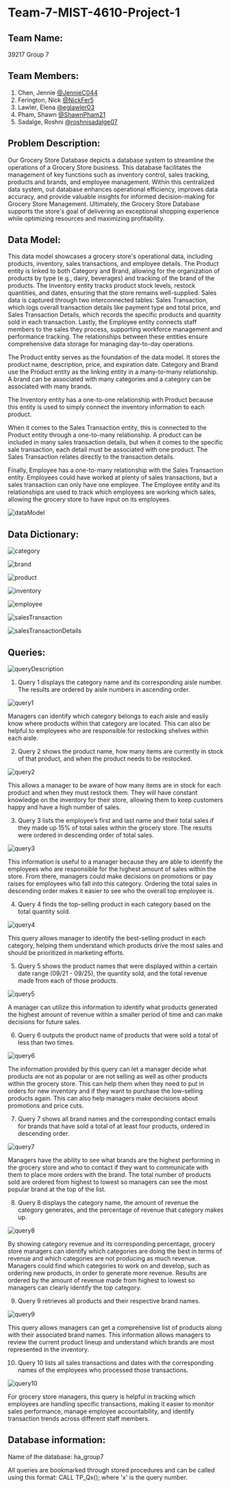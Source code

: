 # Team-7-MIST-4610-Project-1

## Team Name: 
39217 Group 7

## Team Members:

1. Chen, Jennie [@JennieC044](https://github.com/JennieC044)
2. Ferington, Nick [@NickFer5](https://github.com/NickFer5)
3. Lawler, Elena [@eglawler03](https://github.com/eglawler03)
4. Pham, Shawn [@ShawnPham21](https://github.com/ShawnPham21)
5. Sadalge, Roshni [@roshnisadalge07](https://github.com/roshnisadalge07)

## Problem Description:
Our Grocery Store Database depicts a database system to streamline the operations of a Grocery Store business. This database facilitates the management of key functions such as inventory control, sales tracking, products and brands, and employee management. Within this centralized data system, out database enhances operational efficiency, improves data accuracy, and provide valuable insights for informed decision-making for Grocery Store Management. Ultimately, the Grocery Store Database supports the store's goal of delivering an exceptional shopping experience while optimizing resources and maximizing profitability.

## Data Model:

This data model showcases a grocery store's operational data, including products, inventory, sales transactions, and employee details. The Product entity is linked to both Category and Brand, allowing for the organization of products by type (e.g., dairy, beverages) and tracking of the brand of the products. The Inventory entity tracks product stock levels, restock quantities, and dates, ensuring that the store remains well-supplied. Sales data is captured through two interconnected tables: Sales Transaction, which logs overall transaction details like payment type and total price, and Sales Transaction Details, which records the specific products and quantity sold in each transaction. Lastly, the Employee entity connects staff members to the sales they process, supporting workforce management and performance tracking. The relationships between these entities ensure comprehensive data storage for managing day-to-day operations.

The Product entity serves as the foundation of the data model. It stores the product name, description, price, and expiration date. Category and Brand use the Product entity as the linking entity in a many-to-many relationship. A brand can be associated with many categories and a category can be associated with many brands. 

The Inventory entity has a one-to-one relationship with Product because this entity is used to simply connect the inventory information to each product.

When it comes to the Sales Transaction entity, this is connected to the Product entity through a one-to-many relationship. A product can be included in many sales transaction details, but when it comes to the specific sale transaction, each detail must be associated with one product. The Sales Transaction relates directly to the transaction details.

Finally, Employee has a one-to-many relationship with the Sales Transaction entity. Employees could have worked at plenty of sales transactions, but a sales transaction can only have one employee. The Employee entity and its relationships are used to track which employees are working which sales, allowing the grocery store to have input on its employees.

![dataModel](https://github.com/user-attachments/assets/612660cf-c879-4b86-89f4-a59821bb550e)

## Data Dictionary:
![category](https://github.com/user-attachments/assets/a56f03d2-cd08-43a5-ba01-fa076962b1b1)

![brand](https://github.com/user-attachments/assets/fe4cf581-64b2-465d-8498-6ea70419e194)

![product](https://github.com/user-attachments/assets/2e56699c-9e61-4660-97f0-8074b2c9c2d4)

![inventory](https://github.com/user-attachments/assets/86f2ff39-32c5-4979-962f-b61e51605dbd)

![employee](https://github.com/user-attachments/assets/9eee6886-3049-406e-b9b9-0c4598ce8679)

![salesTransaction](https://github.com/user-attachments/assets/e77de626-cb29-44c3-ab5f-9837a3db67f8)

![salesTransactionDetails](https://github.com/user-attachments/assets/97623304-c59a-4795-8e8a-1a11ebe53187)

## Queries:
![queryDescription](https://github.com/user-attachments/assets/b50feb20-cfa1-4e12-b20f-416a994473d9)

1. Query 1 displays the category name and its corresponding aisle number. The results are ordered by aisle numbers in ascending order.

![query1](https://github.com/user-attachments/assets/23320643-5250-4630-a025-135dd7b0eb7f)

Managers can identify which category belongs to each aisle and easily know where products within that category are located. This can also be helpful to employees who are responsible for restocking shelves within each aisle. 

2. Query 2 shows the product name, how many items are currently in stock of that product, and when the product needs to be restocked. 

![query2](https://github.com/user-attachments/assets/dbe7cd09-0900-458f-841e-cf595c01be1c)

This allows a manager to be aware of how many items are in stock for each product and when they must restock them. They will have constant knowledge on the inventory for their store, allowing them to keep customers happy and have a high number of sales. 

3. Query 3 lists the employee’s first and last name and their total sales if they made up 15% of total sales within the grocery store. The results were ordered in descending order of total sales.

![query3](https://github.com/user-attachments/assets/28fe5c5e-5362-4cb6-85f5-ac5abb2d2c0c)

This information is useful to a manager because they are able to identify the employees who are responsible for the highest amount of sales within the store. From there, managers could make decisions on promotions or pay raises for employees who fall into this category. Ordering the total sales in descending order makes it easier to see who the overall top employee is. 

4. Query 4 finds the top-selling product in each category based on the total quantity sold.

![query4](https://github.com/user-attachments/assets/5470d0ab-f8cd-4130-aed6-ef2013a0f779)

This query allows manager to identify the best-selling product in each category, helping them understand which products drive the most sales and should be prioritized in marketing efforts.

5. Query 5 shows the product names that were displayed within a certain date range (09/21 - 09/25), the quantity sold, and the total revenue made from each of those products.

![query5](https://github.com/user-attachments/assets/cba4529e-d474-47c7-a6ff-5a357b300b8d)

A manager can utilize this information to identify what products generated the highest amount of revenue within a smaller period of time and can make decisions for future sales.

6. Query 6 outputs the product name of products that were sold a total of less than two times.

![query6](https://github.com/user-attachments/assets/1ac12ebd-f80c-45cb-aa74-d609d9226c15)

The information provided by this query can let a manager decide what products are not as popular or are not selling as well as other products within the grocery store. This can help them when they need to put in orders for new inventory and if they want to purchase the low-selling products again. This can also help managers make decisions about promotions and price cuts. 

7. Query 7 shows all brand names and the corresponding contact emails for brands that have sold a total of at least four products, ordered in descending order. 

![query7](https://github.com/user-attachments/assets/d6baaeaa-5573-4fbf-804f-3f3b10f0b78b)

Managers have the ability to see what brands are the highest performing in the grocery store and who to contact if they want to communicate with them to place more orders with the brand. The total number of products sold are ordered from highest to lowest so managers can see the most popular brand at the top of the list. 

8. Query 8 displays the category name, the amount of revenue the category generates, and the percentage of revenue that category makes up. 

![query8](https://github.com/user-attachments/assets/afd92167-79c0-4ef0-8710-30e51480aa45)

By showing category revenue and its corresponding percentage, grocery store managers can identify which categories are doing the best in terms of revenue and which categories are not producing as much revenue. Managers could find which categories to work on and develop, such as ordering new products, in order to generate more revenue. Results are ordered by the amount of revenue made from highest to lowest so managers can clearly identify the top category.

9. Query 9 retrieves all products and their respective brand names. 

![query9](https://github.com/user-attachments/assets/9772ea84-ce1f-413b-84c2-b41ed8477b8a)

This query allows managers can get a comprehensive list of products along with their associated brand names. This information allows managers to review the current product lineup and understand which brands are most represented in the inventory.

10. Query 10 lists all sales transactions and dates with the corresponding names of the employees who processed those transactions.

![query10](https://github.com/user-attachments/assets/865b6b4d-409b-4e61-905b-9c46a68c208b)

For grocery store managers, this query is helpful in tracking which employees are handling specific transactions, making it easier to monitor sales performance, manage employee accountability, and identify transaction trends across different staff members.

## Database information:

Name of the database: ha_group7

All queries are bookmarked through stored procedures and can be called using this format: CALL TP_Qx(); where 'x' is the query number.


